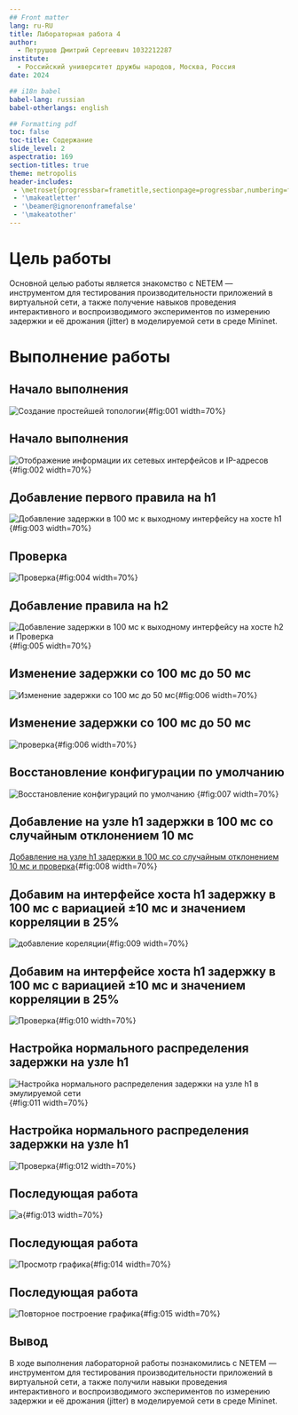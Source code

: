 ```yaml
---
## Front matter
lang: ru-RU
title: Лабораторная работа 4
author:
  - Петрушов Дмитрий Сергеевич 1032212287
institute:
  - Российский университет дружбы народов, Москва, Россия
date: 2024

## i18n babel
babel-lang: russian
babel-otherlangs: english

## Formatting pdf
toc: false
toc-title: Содержание
slide_level: 2
aspectratio: 169
section-titles: true
theme: metropolis
header-includes:
 - \metroset{progressbar=frametitle,sectionpage=progressbar,numbering=fraction}
 - '\makeatletter'
 - '\beamer@ignorenonframefalse'
 - '\makeatother'
---
```


# Цель работы

Основной целью работы является знакомство с NETEM — инструментом для тестирования 
производительности приложений в виртуальной сети, а также получение навыков проведения 
интерактивного и воспроизводимого экспериментов по измерению задержки и её дрожания (jitter) 
в моделируемой сети в среде Mininet.  

# Выполнение работы

 ## Начало выполнения

![Создание простейшей топологии](image/1.png){#fig:001 width=70%}

 ## Начало выполнения  

![Отображение информации их сетевых интерфейсов и IP-адресов](image/2.png){#fig:002 width=70%}

## Добавление первого правила на h1  

![Добавление задержки в 100 мс к выходному интерфейсу на хосте h1](image/4.png){#fig:003 width=70%}

## Проверка  

![Проверка](image/5.png){#fig:004 width=70%}  

## Добавление правила на h2

![Добавление задержки в 100 мс к выходному интерфейсу на хосте h2 и Проверка](image/6.png){#fig:005 width=70%}

## Изменение задержки со 100 мс до 50 мс  

![Изменение задержки со 100 мс до 50 мс](image/7.png){#fig:006 width=70%}

## Изменение задержки со 100 мс до 50 мс

![проверка](image/9.png){#fig:006 width=70%}

## Восстановление конфигурации по умолчанию

![Восстановление конфигураций по умолчанию](image/9.png) {#fig:007 width=70%}

## Добавление на узле h1 задержки в 100 мс со случайным отклонением 10 мс

[Добавление на узле h1 задержки в 100 мс со случайным отклонением 10 мс и проверка](image/11.png){#fig:008 width=70%}

## Добавим на интерфейсе хоста h1 задержку в 100 мс с вариацией ±10 мс и значением корреляции в 25%

![добавление кореляции](image/12.png){#fig:009 width=70%}

## Добавим на интерфейсе хоста h1 задержку в 100 мс с вариацией ±10 мс и значением корреляции в 25%

![Проверка](image/13.png){#fig:010 width=70%}

## Настройка нормального распределения задержки на узле h1

![Настройка нормального распределения задержки на узле h1 в эмулируемой сети](image/14.png){#fig:011 width=70%}

## Настройка нормального распределения задержки на узле h1

![Проверка](image/15.png){#fig:012 width=70%}


## Последующая работа

![а](image/17.png){#fig:013 width=70%}

## Последующая работа

![Просмотр графика](image/18.png){#fig:014 width=70%}

## Последующая работа

![Повторное построение графика](image/19.png){#fig:015 width=70%}


## Вывод

 В ходе выполнения лабораторной работы познакомились с NETEM — инструментом для тестирования 
производительности приложений в виртуальной сети, а также получили навыки проведения 
интерактивного и воспроизводимого экспериментов по измерению задержки и её дрожания (jitter) 
в моделируемой сети в среде Mininet.
